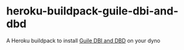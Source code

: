 # heroku-buildpack-guile-dbi-and-dbd
A Heroku buildpack to install [Guile DBI and DBD](https://github.com/opencog/guile-dbi) on your dyno
